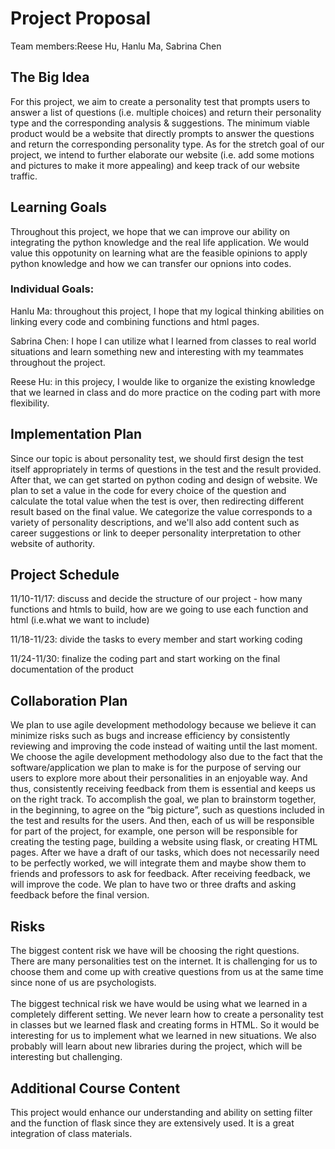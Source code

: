 # Project Proposal
Team members:Reese Hu, Hanlu Ma, Sabrina Chen
## The Big Idea
For this project, we aim to create a personality test that prompts users to answer a list of questions (i.e. multiple choices) and return their personality type and the corresponding analysis & suggestions. The minimum viable product would be a website that directly prompts to answer the questions and return the corresponding personality type. As for the stretch goal of our project, we intend to further elaborate our website (i.e. add some motions and pictures to make it more appealing) and keep track of our website traffic.
## Learning Goals
Throughout this project, we hope that we can improve our ability on integrating the python knowledge and the real life application. We would value this oppotunity on learning what are the feasible opinions to apply python knowledge and how we can transfer our opnions into codes.
### Individual Goals:
Hanlu Ma: throughout this project, I hope that my logical thinking abilities on linking every code and combining functions and html pages. 

Sabrina Chen: I hope I can utilize what I learned from classes to real world situations and learn something new and interesting with my teammates throughout the project. 

Reese Hu: in this projecy, I woulde like to organize the existing knowledge that we learned in class and do more practice on the coding part with more flexibility.
## Implementation Plan
Since our topic is about personality test, we should first design the test itself appropriately in terms of questions in the test and the result provided. After that, we can get started on python coding and design of website. We plan to set a value in the code for every choice of the question and calculate the total value when the test is over, then redirecting different result based on the final value. We categorize the value corresponds to a variety of personality descriptions, and we'll also add content such as career suggestions or link to deeper personality interpretation to other website of authority.
## Project Schedule
11/10-11/17: discuss and decide the structure of our project - how many functions and htmls to build, how are we going to use each function and html (i.e.what we want to include)

11/18-11/23: divide the tasks to every member and start working coding

11/24-11/30: finalize the coding part and start working on the final documentation of the product
## Collaboration Plan
We plan to use agile development methodology because we believe it can minimize risks such as bugs and increase efficiency by consistently reviewing and improving the code instead of waiting until the last moment. We choose the agile development methodology also due to the fact that the software/application we plan to make is for the purpose of serving our users to explore more about their personalities in an enjoyable way. And thus, consistently receiving feedback from them is essential and keeps us on the right track. To accomplish the goal, we plan to brainstorm together, in the beginning, to agree on the “big picture”, such as questions included in the test and results for the users. And then, each of us will be responsible for part of the project, for example, one person will be responsible for creating the testing page, building a website using flask, or creating HTML pages. After we have a draft of our tasks, which does not necessarily need to be perfectly worked, we will integrate them and maybe show them to friends and professors to ask for feedback. After receiving feedback, we will improve the code. We plan to have two or three drafts and asking feedback before the final version.     
## Risks
The biggest content risk we have will be choosing the right questions. There are many personalities test on the internet. It is challenging for us to choose them and come up with creative questions from us at the same time since none of us are psychologists. <br>
<br>
The biggest technical risk we have would be using what we learned in a completely different setting. We never learn how to create a personality test in classes but we learned flask and creating forms in HTML. So it would be interesting for us to implement what we learned in new situations. We also probably will learn about new libraries during the project, which will be interesting but challenging.   

## Additional Course Content
This project would enhance our understanding and ability on setting filter and the function of flask since they are extensively used. It is a great integration of class materials.